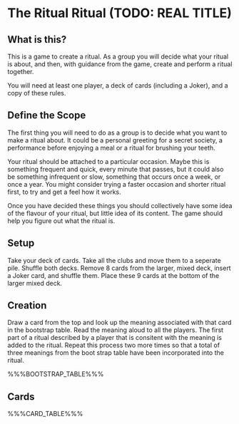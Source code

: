 The Ritual Ritual (TODO: REAL TITLE)
=========

What is this?
-------------

This is a game to create a ritual. As a group you will decide what your ritual
is about, and then, with guidance from the game, create and perform a ritual
together.

You will need at least one player, a deck of cards (including a Joker), and a
copy of these rules.

Define the Scope
----------------

The first thing you will need to do as a group is to decide what you want to
make a ritual about. It could be a personal greeting for a secret society, a
performance before enjoying a meal or a ritual for brushing your teeth.

Your ritual should be attached to a particular occasion.  Maybe this is
something frequent and quick, every minute that passes, but it could also be
something infrequent or slow, something that occurs once a week, or once a year.
You might consider trying a faster occasion and shorter ritual first, to try and
get a feel how it works.

Once you have decided these things you should collectively have some idea of the
flavour of your ritual, but little idea of its content. The game should help you
figure out what the ritual is.

Setup
-----
Take your deck of cards. Take all the clubs and move them to a seperate pile.
Shuffle both decks. Remove 8 cards from the larger, mixed deck, insert
a Joker card, and shuffle them. Place these 9 cards at the bottom of the larger
mixed deck.

Creation
--------

Draw a card from the top and look up the meaning associated with that card in the bootstrap table. Read the meaning aloud to all the players. The first part of a ritual described by a player that is consitent with the meaning is added to the ritual. Repeat this process two more times so that a total of three meanings from the boot strap table have been incorporated into the ritual.


%%%BOOTSTRAP_TABLE%%%

Cards
-----

%%%CARD_TABLE%%%
